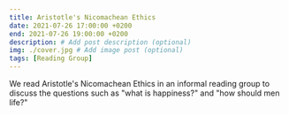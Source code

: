 ```yaml
---
title: Aristotle's Nicomachean Ethics
date: 2021-07-26 17:00:00 +0200
end: 2021-07-26 19:00:00 +0200
description: # Add post description (optional)
img: ./cover.jpg # Add image post (optional)
tags: [Reading Group]
---
```


We read Aristotle's Nicomachean Ethics in an informal reading group to discuss
the questions such as "what is happiness?" and "how should men life?"

